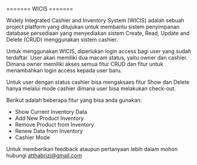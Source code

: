 ======= WICIS =======
          
Widely Integrated Cashier and Inventory System (WICIS) adalah sebuah project platform
yang ditujukan untuk membantu sistem penyimpanan database persediaan yang menyediakan
sistem Create, Read, Update and Delete (CRUD) menggunakan sistem cashier.

Untuk menggunakan WICIS, diperlukan login access bagi user yang sudah terdaftar. User
akan memiliki dua macam status, yaitu owner dan cashier. Dimana owner memiliki akses
semua fitur CRUD dan fitur untuk menambahkan login access kepada user baru.

Untuk user dengan status cashier bisa mengaksaes fitur Show dan Delete hanya melalui 
mode cashier dimana user bisa melakukan check-out.

Berikut adalah beberapa fitur yang bisa anda gunakan:

- Show Current Inventory Data
- Add New Product Inventory
- Remove Product from Inventory
- Renew Data from Inventory
- Cashier Mode

Untuk memberikan feedback ataupun pertanyaan lebih dalam mohon hubungi
atthabrizi@gmail.com
